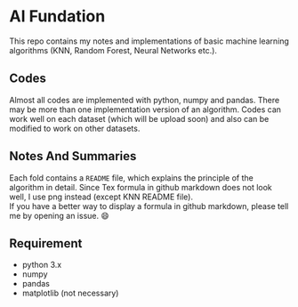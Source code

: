 # AI Fundation
This repo contains my notes and implementations of basic machine learning algorithms (KNN, Random Forest, Neural Networks etc.).  
## Codes
Almost all codes are implemented with python, numpy and pandas. There may be more than one implementation version of an algorithm. Codes can work well on each dataset (which will be upload soon) and also can be modified to work on other datasets.
## Notes And Summaries
Each fold contains a `README` file, which explains the principle of the algorithm in detail. Since Tex formula in github markdown does not look well, I use png instead (except KNN README file).  
If you have a better way to display a formula in github markdown, please tell me by opening an issue. :smile: 
## Requirement
- python 3.x
- numpy
- pandas
- matplotlib (not necessary)
